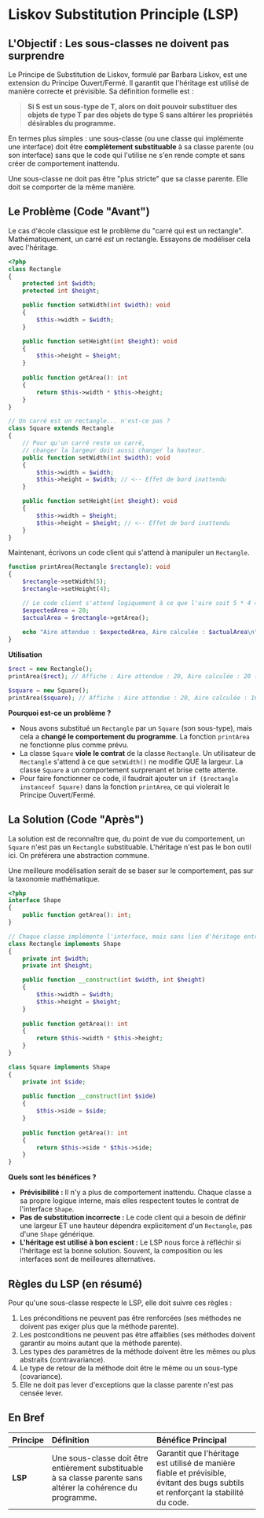 # Liskov Substitution Principle (LSP)

## L'Objectif : Les sous-classes ne doivent pas surprendre

Le Principe de Substitution de Liskov, formulé par Barbara Liskov, est une extension du Principe Ouvert/Fermé. Il garantit que l'héritage est utilisé de manière correcte et prévisible. Sa définition formelle est :

> **Si S est un sous-type de T, alors on doit pouvoir substituer des objets de type T par des objets de type S sans altérer les propriétés désirables du programme.**

En termes plus simples : une sous-classe (ou une classe qui implémente une interface) doit être **complètement substituable** à sa classe parente (ou son interface) sans que le code qui l'utilise ne s'en rende compte et sans créer de comportement inattendu.

Une sous-classe ne doit pas être "plus stricte" que sa classe parente. Elle doit se comporter de la même manière.

## Le Problème (Code "Avant")

Le cas d'école classique est le problème du "carré qui est un rectangle". Mathématiquement, un carré *est* un rectangle. Essayons de modéliser cela avec l'héritage.

```php
<?php
class Rectangle
{
    protected int $width;
    protected int $height;

    public function setWidth(int $width): void
    {
        $this->width = $width;
    }

    public function setHeight(int $height): void
    {
        $this->height = $height;
    }
    
    public function getArea(): int
    {
        return $this->width * $this->height;
    }
}

// Un carré est un rectangle... n'est-ce pas ?
class Square extends Rectangle
{
    // Pour qu'un carré reste un carré,
    // changer la largeur doit aussi changer la hauteur.
    public function setWidth(int $width): void
    {
        $this->width = $width;
        $this->height = $width; // <-- Effet de bord inattendu
    }

    public function setHeight(int $height): void
    {
        $this->width = $height;
        $this->height = $height; // <-- Effet de bord inattendu
    }
}
```

Maintenant, écrivons un code client qui s'attend à manipuler un `Rectangle`.
```php
function printArea(Rectangle $rectangle): void
{
    $rectangle->setWidth(5);
    $rectangle->setHeight(4);

    // Le code client s'attend logiquement à ce que l'aire soit 5 * 4 = 20
    $expectedArea = 20;
    $actualArea = $rectangle->getArea();
    
    echo "Aire attendue : $expectedArea, Aire calculée : $actualArea\n";
}
```
**Utilisation**
```php
$rect = new Rectangle();
printArea($rect); // Affiche : Aire attendue : 20, Aire calculée : 20 (OK)

$square = new Square();
printArea($square); // Affiche : Aire attendue : 20, Aire calculée : 16 (BUG !)
```
**Pourquoi est-ce un problème ?**
-   Nous avons substitué un `Rectangle` par un `Square` (son sous-type), mais cela a **changé le comportement du programme**. La fonction `printArea` ne fonctionne plus comme prévu.
-   La classe `Square` **viole le contrat** de la classe `Rectangle`. Un utilisateur de `Rectangle` s'attend à ce que `setWidth()` ne modifie QUE la largeur. La classe `Square` a un comportement surprenant et brise cette attente.
-   Pour faire fonctionner ce code, il faudrait ajouter un `if ($rectangle instanceof Square)` dans la fonction `printArea`, ce qui violerait le Principe Ouvert/Fermé.

## La Solution (Code "Après")

La solution est de reconnaître que, du point de vue du comportement, un `Square` n'est pas un `Rectangle` substituable. L'héritage n'est pas le bon outil ici. On préférera une abstraction commune.

Une meilleure modélisation serait de se baser sur le comportement, pas sur la taxonomie mathématique.

```php
<?php
interface Shape
{
    public function getArea(): int;
}

// Chaque classe implémente l'interface, mais sans lien d'héritage entre elles.
class Rectangle implements Shape
{
    private int $width;
    private int $height;

    public function __construct(int $width, int $height)
    {
        $this->width = $width;
        $this->height = $height;
    }
    
    public function getArea(): int
    {
        return $this->width * $this->height;
    }
}

class Square implements Shape
{
    private int $side;
    
    public function __construct(int $side)
    {
        $this->side = $side;
    }
    
    public function getArea(): int
    {
        return $this->side * $this->side;
    }
}
```
**Quels sont les bénéfices ?**
-   **Prévisibilité :** Il n'y a plus de comportement inattendu. Chaque classe a sa propre logique interne, mais elles respectent toutes le contrat de l'interface `Shape`.
-   **Pas de substitution incorrecte :** Le code client qui a besoin de définir une largeur ET une hauteur dépendra explicitement d'un `Rectangle`, pas d'une `Shape` générique.
-   **L'héritage est utilisé à bon escient :** Le LSP nous force à réfléchir si l'héritage est la bonne solution. Souvent, la composition ou les interfaces sont de meilleures alternatives.

## Règles du LSP (en résumé)

Pour qu'une sous-classe respecte le LSP, elle doit suivre ces règles :
1.  Les préconditions ne peuvent pas être renforcées (ses méthodes ne doivent pas exiger plus que la méthode parente).
2.  Les postconditions ne peuvent pas être affaiblies (ses méthodes doivent garantir au moins autant que la méthode parente).
3.  Les types des paramètres de la méthode doivent être les mêmes ou plus abstraits (contravariance).
4.  Le type de retour de la méthode doit être le même ou un sous-type (covariance).
5.  Elle ne doit pas lever d'exceptions que la classe parente n'est pas censée lever.

## En Bref

| Principe | Définition | Bénéfice Principal |
| :--- | :--- | :--- |
| **LSP** | Une sous-classe doit être entièrement substituable à sa classe parente sans altérer la cohérence du programme. | Garantit que l'héritage est utilisé de manière fiable et prévisible, évitant des bugs subtils et renforçant la stabilité du code. |